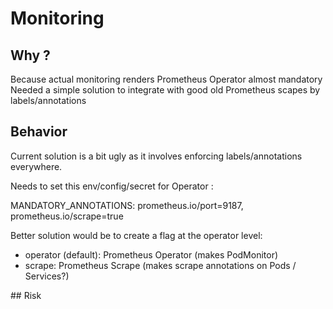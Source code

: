 # Monitoring

## Why ?

Because actual monitoring renders Prometheus Operator almost mandatory
Needed a simple solution to integrate with good old Prometheus scapes by labels/annotations

## Behavior

Current solution is a bit ugly as it involves enforcing labels/annotations everywhere.

Needs to set this env/config/secret for Operator :

MANDATORY_ANNOTATIONS: prometheus.io/port=9187, prometheus.io/scrape=true

Better solution would be to create a flag at the operator level:
- operator (default): Prometheus Operator (makes PodMonitor)
- scrape: Prometheus Scrape (makes scrape annotations on Pods / Services?)

## Risk

